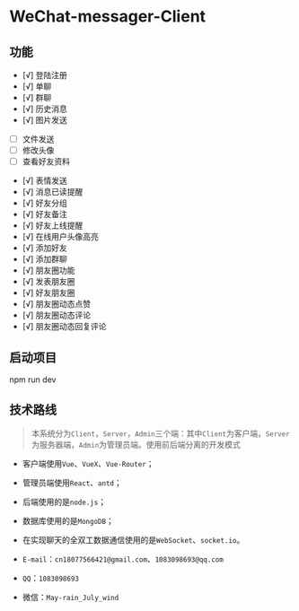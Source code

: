 # WeChat-messager-Client

## 功能

- [√] 登陆注册
- [√] 单聊
- [√] 群聊
- [√] 历史消息
- [√] 图片发送
- [ ] 文件发送
- [ ] 修改头像
- [ ] 查看好友资料
- [√] 表情发送
- [√] 消息已读提醒
- [√] 好友分组
- [√] 好友备注
- [√] 好友上线提醒
- [√] 在线用户头像高亮
- [√] 添加好友
- [√] 添加群聊
- [√] 朋友圈功能
- [√] 发表朋友圈
- [√] 好友朋友圈
- [√] 朋友圈动态点赞
- [√] 朋友圈动态评论
- [√] 朋友圈动态回复评论

## 启动项目

npm run dev

## 技术路线

> 本系统分为`Client`，`Server`，`Admin`三个端：其中`Client`为客户端，`Server`为服务器端，`Admin`为管理员端。使用前后端分离的开发模式

- 客户端使用`Vue`、`VueX`、`Vue-Router`；
- 管理员端使用`React`、`antd`；
- 后端使用的是`node.js`；
- 数据库使用的是`MongoDB`；
- 在实现聊天的全双工数据通信使用的是`WebSocket`、`socket.io`。

- `E-mail`：`cn18077566421@gmail.com`、`1083098693@qq.com`
- `QQ`：`1083098693`
- 微信：`May-rain_July_wind`
